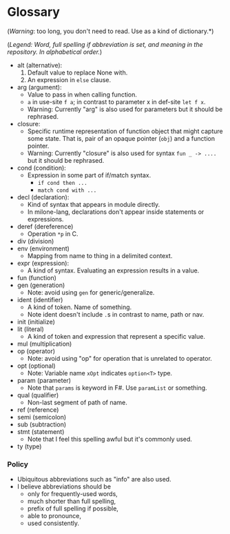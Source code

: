 # Glossary

(*Warning*: too long, you don't need to read. Use as a kind of dictionary.*)

(*Legend: Word, full spelling if abbreviation is set, and meaning in the repository. In alphabetical order.*)

- alt (alternative):
    1. Default value to replace None with.
    2. An expression in `else` clause.
- arg (argument):
    - Value to pass in when calling function.
    - `a` in use-site `f a`; in contrast to parameter x in def-site `let f x`.
    - Warning: Currently "arg" is also used for parameters but it should be rephrased.
- closure:
    - Specific runtime representation of function object that might capture some state. That is, pair of an opaque pointer (`obj`) and a function pointer.
    - Warning: Currently "closure" is also used for syntax `fun _ -> ....` but it should be rephrased.
- cond (condition):
    - Expression in some part of if/match syntax.
        - `if cond then ...`
        - `match cond with ...`
- decl (declaration):
    - Kind of syntax that appears in module directly.
    - In milone-lang, declarations don't appear inside statements or expressions.
- deref (dereference)
    - Operation `*p` in C.
- div (division)
- env (environment)
    - Mapping from name to thing in a delimited context.
- expr (expression):
    - A kind of syntax. Evaluating an expression results in a value.
- fun (function)
- gen (generation)
    - Note: avoid using `gen` for generic/generalize.
- ident (identifier)
    - A kind of token. Name of something.
    - Note ident doesn't include `.`s in contrast to name, path or nav.
- init (initialize)
- lit (literal)
    - A kind of token and expression that represent a specific value.
- mul (multiplication)
- op (operator)
    - Note: avoid using "op" for operation that is unrelated to operator.
- opt (optional)
    - Note: Variable name `xOpt` indicates `option<T>` type.
- param (parameter)
    - Note that `params` is keyword in F#. Use `paramList` or something.
- qual (qualifier)
    - Non-last segment of path of name.
- ref (reference)
- semi (semicolon)
- sub (subtraction)
- stmt (statement)
    - Note that I feel this spelling awful but it's commonly used.
- ty (type)

### Policy

- Ubiquitous abbreviations such as "info" are also used.
- I believe abbreviations should be
    - only for frequently-used words,
    - much shorter than full spelling,
    - prefix of full spelling if possible,
    - able to pronounce,
    - used consistently.

